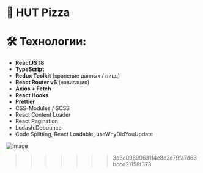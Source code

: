 # 🍕 HUT Pizza

# 🛠 Технологии:

- **ReactJS 18**
- **TypeScript**
- **Redux Toolkit** (хранение данных / пицц)
- **React Router v6** (навигация)
- **Axios + Fetch**
- **React Hooks**
- **Prettier**
- CSS-Modules / SCSS
- React Content Loader
- React Pagination
- Lodash.Debounce
- Code Splitting, React Loadable, useWhyDidYouUpdate

![image](https://github.com/naniylid/react-pizza/assets/116672516/81ac5f3e-a119-472e-be0d-94b30aeac307)

> > > > > > > 3e3e0989063114e8e3e79fa7d63bccd21158f373
